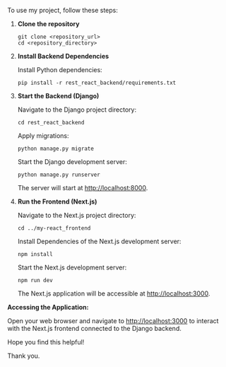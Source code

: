 To use my project, follow these steps:

1. **Clone the repository**

   ```
   git clone <repository_url>
   cd <repository_directory>
   ```

2. **Install Backend Dependencies**

   Install Python dependencies:

   ```
   pip install -r rest_react_backend/requirements.txt
   ```

3. **Start the Backend (Django)**

   Navigate to the Django project directory:

   ```
   cd rest_react_backend
   ```

   Apply migrations:

   ```
   python manage.py migrate
   ```

   Start the Django development server:

   ```
   python manage.py runserver
   ```

   The server will start at [http://localhost:8000](http://localhost:8000).

4. **Run the Frontend (Next.js)**

   Navigate to the Next.js project directory:

   ```
   cd ../my-react_frontend
   ```
   Install Dependencies of the Next.js development server:

   ```
   npm install
   ```
   Start the Next.js development server:

   ```
   npm run dev
   ```

   The Next.js application will be accessible at [http://localhost:3000](http://localhost:3000).

**Accessing the Application:**

Open your web browser and navigate to [http://localhost:3000](http://localhost:3000) to interact with the Next.js frontend connected to the Django backend.

Hope you find this helpful!

Thank you.

